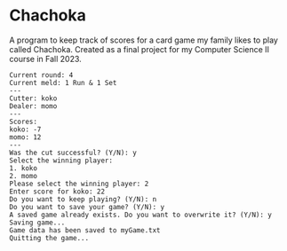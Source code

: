 # Chachoka
A program to keep track of scores for a card game my family likes to play called Chachoka. Created as a final project for my Computer Science II course in Fall 2023. 
```
Current round: 4
Current meld: 1 Run & 1 Set
---
Cutter: koko
Dealer: momo
---
Scores:
koko: -7
momo: 12
---
Was the cut successful? (Y/N): y
Select the winning player:
1. koko
2. momo
Please select the winning player: 2
Enter score for koko: 22
Do you want to keep playing? (Y/N): n
Do you want to save your game? (Y/N): y
A saved game already exists. Do you want to overwrite it? (Y/N): y
Saving game...
Game data has been saved to myGame.txt
Quitting the game...
```